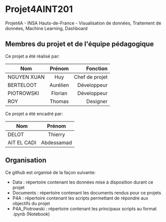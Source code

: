 # Projet4AINT201
Projet4A - INSA Hauts-de-France - Visualisation de données, Traitement de données, Machine Learning, Dashboard

## Membres du projet et de l'équipe pédagogique

Ce projet a été réalisé par:

| Nom            | Prénom      | Fonction        |
| -------------- |:-----------:| ---------------:|
| NGUYEN XUAN    | Huy         | Chef de projet  |
| BERTELOOT      | Aurélien    | Développeur     |
| PIOTROWSKI     | Florian     | Développeur     |
| ROY            | Thomas      | Designer        |

Ce projet a été encadré par:

| Nom            | Prénom      | 
| -------------- |:-----------:| 
| DELOT          | Thierry     | 
| AIT EL CADI    | Abdessamad  | 

## Organisation

Ce github est organisé de la façon suivante:

* Data : répertoire contenant les données mise à disposition durant ce projet
* Documents : répertoire contenant les documents rendus pour ce projets
* P4A : répertoire contenant les scripts permettant de répondre aux objectifs du projet
* P4A_Piotrowski : répertoire contenant les principaux scripts au format .ipynb (Notebook)
